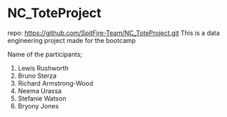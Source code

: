 # NC_ToteProject
repo: https://github.com/SpitFire-Team/NC_ToteProject.git
This is a data engineering project made for the bootcamp

Name of the participants;
1. Lewis Rushworth
2. Bruno Sterza
3. Richard Armstrong-Wood
4. Neema Urassa
5. Stefanie Watson
6. Bryony Jones 


